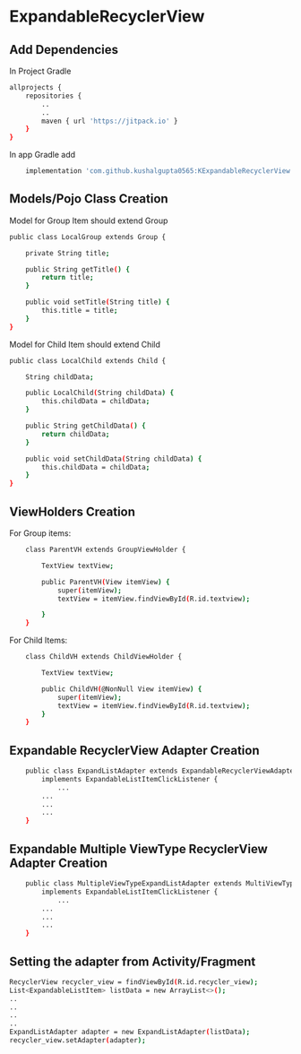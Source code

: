 # ExpandableRecyclerView

## Add Dependencies

In Project Gradle

```bash
allprojects {
    repositories {
        ..
        ..
        maven { url 'https://jitpack.io' }
    }
}
```

In app Gradle add
```bash
	implementation 'com.github.kushalgupta0565:KExpandableRecyclerView:1.0.0'
```


## Models/Pojo Class Creation

Model for Group Item should extend Group

```bash
public class LocalGroup extends Group {

    private String title;

    public String getTitle() {
        return title;
    }

    public void setTitle(String title) {
        this.title = title;
    }
}
```

Model for Child Item should extend Child

```bash
public class LocalChild extends Child {

    String childData;

    public LocalChild(String childData) {
        this.childData = childData;
    }

    public String getChildData() {
        return childData;
    }

    public void setChildData(String childData) {
        this.childData = childData;
    }
}
```

## ViewHolders Creation

For Group items:
```bash
    class ParentVH extends GroupViewHolder {

        TextView textView;

        public ParentVH(View itemView) {
            super(itemView);
            textView = itemView.findViewById(R.id.textview);

        }
    }

```

For Child Items:
```bash
    class ChildVH extends ChildViewHolder {

        TextView textView;

        public ChildVH(@NonNull View itemView) {
            super(itemView);
            textView = itemView.findViewById(R.id.textview);
        }
    }
```


## Expandable RecyclerView Adapter Creation

```bash
    public class ExpandListAdapter extends ExpandableRecyclerViewAdapter<ParentVH, ChildVH>
		implements ExpandableListItemClickListener {
        	...
		...
		...
		...
    }
```

## Expandable Multiple ViewType RecyclerView Adapter Creation

```bash
    public class MultipleViewTypeExpandListAdapter extends MultiViewTypeExpandaleAdapter<GroupViewHolder, ChildViewHolder>
		implements ExpandableListItemClickListener {
        	...
		...
		...
		...
    }
```



## Setting the adapter from Activity/Fragment

```bash
RecyclerView recycler_view = findViewById(R.id.recycler_view);
List<ExpandableListItem> listData = new ArrayList<>();
..
..
..
..
ExpandListAdapter adapter = new ExpandListAdapter(listData);
recycler_view.setAdapter(adapter);
```






